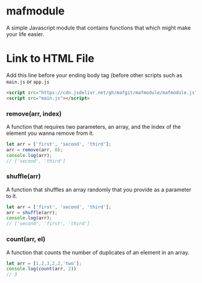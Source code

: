 # mafmodule
A simple Javascript module that contains functions that which might make your life easier.

# Link to HTML File
Add this line before your ending body tag (before other scripts such as `main.js` or `app.js`
```html
<script src="https://cdn.jsdelivr.net/gh/mafgit/mafmodule/mafmodule.js"></script>
<script src="main.js"></script>
```

### remove(arr, index)
A function that requires two parameters, an array, and the index of the element you wanna remove from it.

```javascript
let arr = ['first', 'second', 'third'];
arr = remove(arr, 0);
console.log(arr);
// ['second', 'third']
```

### shuffle(arr)
A function that shuffles an array randomly that you provide as a parameter to it.

```javascript
let arr = ['first', 'second', 'third'];
arr = shuffle(arr);
console.log(arr);
// ['second', 'first', 'third']
```

### count(arr, el)
A function that counts the number of duplicates of an element in an array.

```javascript
let arr = [1,2,3,2,2,'two'];
console.log(count(arr, 2))
// 3
```
